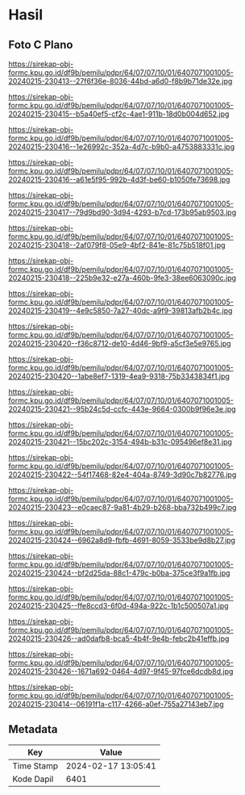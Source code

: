 # Hasil

## Foto C Plano

https://sirekap-obj-formc.kpu.go.id/df9b/pemilu/pdpr/64/07/07/10/01/6407071001005-20240215-230413--27f6f36e-8036-44bd-a6d0-f8b9b71de32e.jpg

https://sirekap-obj-formc.kpu.go.id/df9b/pemilu/pdpr/64/07/07/10/01/6407071001005-20240215-230415--b5a40ef5-cf2c-4ae1-911b-18d0b004d652.jpg

https://sirekap-obj-formc.kpu.go.id/df9b/pemilu/pdpr/64/07/07/10/01/6407071001005-20240215-230416--1e26992c-352a-4d7c-b9b0-a4753883331c.jpg

https://sirekap-obj-formc.kpu.go.id/df9b/pemilu/pdpr/64/07/07/10/01/6407071001005-20240215-230416--a61e5f95-992b-4d3f-be60-b1050fe73698.jpg

https://sirekap-obj-formc.kpu.go.id/df9b/pemilu/pdpr/64/07/07/10/01/6407071001005-20240215-230417--79d9bd90-3d94-4293-b7cd-173b95ab9503.jpg

https://sirekap-obj-formc.kpu.go.id/df9b/pemilu/pdpr/64/07/07/10/01/6407071001005-20240215-230418--2af079f8-05e9-4bf2-841e-81c75b518f01.jpg

https://sirekap-obj-formc.kpu.go.id/df9b/pemilu/pdpr/64/07/07/10/01/6407071001005-20240215-230418--225b9e32-e27a-460b-9fe3-38ee6063090c.jpg

https://sirekap-obj-formc.kpu.go.id/df9b/pemilu/pdpr/64/07/07/10/01/6407071001005-20240215-230419--4e9c5850-7a27-40dc-a9f9-39813afb2b4c.jpg

https://sirekap-obj-formc.kpu.go.id/df9b/pemilu/pdpr/64/07/07/10/01/6407071001005-20240215-230420--f36c8712-de10-4d46-9bf9-a5cf3e5e9765.jpg

https://sirekap-obj-formc.kpu.go.id/df9b/pemilu/pdpr/64/07/07/10/01/6407071001005-20240215-230420--1abe8ef7-1319-4ea9-9318-75b3343834f1.jpg

https://sirekap-obj-formc.kpu.go.id/df9b/pemilu/pdpr/64/07/07/10/01/6407071001005-20240215-230421--95b24c5d-ccfc-443e-9664-0300b9f96e3e.jpg

https://sirekap-obj-formc.kpu.go.id/df9b/pemilu/pdpr/64/07/07/10/01/6407071001005-20240215-230421--15bc202c-3154-494b-b31c-095496ef8e31.jpg

https://sirekap-obj-formc.kpu.go.id/df9b/pemilu/pdpr/64/07/07/10/01/6407071001005-20240215-230422--54f17468-82e4-404a-8749-3d90c7b82776.jpg

https://sirekap-obj-formc.kpu.go.id/df9b/pemilu/pdpr/64/07/07/10/01/6407071001005-20240215-230423--e0caec87-9a81-4b29-b268-bba732b499c7.jpg

https://sirekap-obj-formc.kpu.go.id/df9b/pemilu/pdpr/64/07/07/10/01/6407071001005-20240215-230424--6962a8d9-fbfb-4691-8059-3533be9d8b27.jpg

https://sirekap-obj-formc.kpu.go.id/df9b/pemilu/pdpr/64/07/07/10/01/6407071001005-20240215-230424--bf2d25da-88c1-479c-b0ba-375ce3f9a1fb.jpg

https://sirekap-obj-formc.kpu.go.id/df9b/pemilu/pdpr/64/07/07/10/01/6407071001005-20240215-230425--ffe8ccd3-6f0d-494a-922c-1b1c500507a1.jpg

https://sirekap-obj-formc.kpu.go.id/df9b/pemilu/pdpr/64/07/07/10/01/6407071001005-20240215-230426--ad0dafb8-bca5-4b4f-9e4b-febc2b41effb.jpg

https://sirekap-obj-formc.kpu.go.id/df9b/pemilu/pdpr/64/07/07/10/01/6407071001005-20240215-230426--1671a692-0464-4d97-9f45-97fce6dcdb8d.jpg

https://sirekap-obj-formc.kpu.go.id/df9b/pemilu/pdpr/64/07/07/10/01/6407071001005-20240215-230414--06191f1a-c117-4266-a0ef-755a27143eb7.jpg


## Metadata

| Key        | Value               |
| ---------- | ------------------- |
| Time Stamp | 2024-02-17 13:05:41 |
| Kode Dapil | 6401                |



